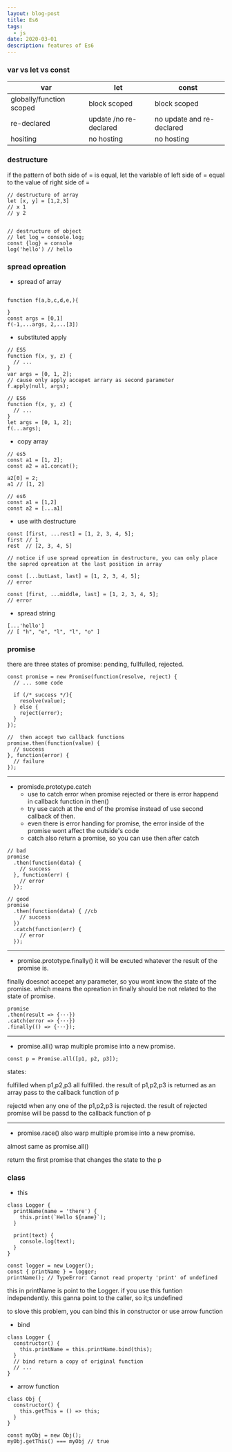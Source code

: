 ```yaml
---
layout: blog-post
title: Es6 
tags:
  - js
date: 2020-03-01
description: features of Es6
---
```


### var vs let vs const 
 var |let|const 
-----|-----|-----|
globally/function scoped |block scoped|block scoped|
re-declared |update /no re-declared | no update and re-declared|
hositing |no hosting | no hosting|



### destructure 
if the pattern of both side of = is equal, let the variable of left side of = equal to the value of right side of = 
``` JS
// destructure of array
let [x, y] = [1,2,3]
// x 1
// y 2


// destructure of object
// let log = console.log; 
const {log} = console
log('hello') // hello 
```



### spread opreation 
- spread of array
``` JS
 
function f(a,b,c,d,e,){

}
const args = [0,1]
f(-1,...args, 2,...[3])
```
-  substituted apply 
```JS
// ES5 
function f(x, y, z) {
  // ...
}
var args = [0, 1, 2];
// cause only apply accepet arrary as second parameter
f.apply(null, args);

// ES6
function f(x, y, z) {
  // ...
}
let args = [0, 1, 2];
f(...args);
```
- copy array 
``` JS
// es5 
const a1 = [1, 2];
const a2 = a1.concat();

a2[0] = 2;
a1 // [1, 2]

// es6
const a1 = [1,2]
const a2 = [...a1]
```
- use with destructure
``` JS
const [first, ...rest] = [1, 2, 3, 4, 5];
first // 1
rest  // [2, 3, 4, 5]

// notice if use spread opreation in destructure, you can only place the sapred opreation at the last position in array

const [...butLast, last] = [1, 2, 3, 4, 5];
// error

const [first, ...middle, last] = [1, 2, 3, 4, 5];
// error
```
- spread string 
``` JS
[...'hello']
// [ "h", "e", "l", "l", "o" ]
```


### promise 
there are three states of promise: pending, fullfulled, rejected.
``` JS
const promise = new Promise(function(resolve, reject) {
  // ... some code

  if (/* success */){
    resolve(value);
  } else {
    reject(error);
  }
});

//  then accept two callback functions 
promise.then(function(value) {
  // success
}, function(error) {
  // failure
});
```
--- 

- promisde.prototype.catch
  - use to catch error when promise rejected or there is error happend in callback function in then()
  - try use catch at the end of the promise instead of use second callback of then.
  - even there is error handing for promise, the error inside of the promise wont affect the outside's code 
  - catch also return a promise, so you can use then after catch 
``` JS
// bad
promise
  .then(function(data) {
    // success
  }, function(err) {
    // error
  });

// good
promise
  .then(function(data) { //cb
    // success
  })
  .catch(function(err) {
    // error
  });
```
---

- promise.prototype.finally()
it will be excuted whatever the result of the promise is.

finally doesnot accepet any parameter, so you wont know the state of the promise. which means the opreation in finally should be not related to the state of promise.
``` JS
promise
.then(result => {···})
.catch(error => {···})
.finally(() => {···});
```
--- 

- promise.all()
wrap multiple promise into a new promise.
``` JS
const p = Promise.all([p1, p2, p3]);
```

states: 

fulfilled when p1,p2,p3 all fulfilled. the result of p1,p2,p3 is returned as an array pass to the callback function of p

rejectd when any one of the p1,p2,p3 is rejected.  the result of rejected promise will be passd to the callback function of p 

---

- promise.race()
also warp multiple promise into a new promise.

almost same as promise.all()

return the first promise that changes the state to the p 

### class
- this 
``` JS
class Logger {
  printName(name = 'there') {
    this.print(`Hello ${name}`);
  }

  print(text) {
    console.log(text);
  }
}

const logger = new Logger();
const { printName } = logger;
printName(); // TypeError: Cannot read property 'print' of undefined
```
this in printName is point to the Logger. if you use this funtion independently. this ganna point to the caller, so it;s undefined

to slove this problem, you can bind this in constructor or use arrow function
- bind
``` JS
class Logger {
  constructor() {
    this.printName = this.printName.bind(this);
  }
  // bind return a copy of original function 
  // ...
}
```
- arrow function 
``` JS
class Obj {
  constructor() {
    this.getThis = () => this;
  }
}

const myObj = new Obj();
myObj.getThis() === myObj // true
```

